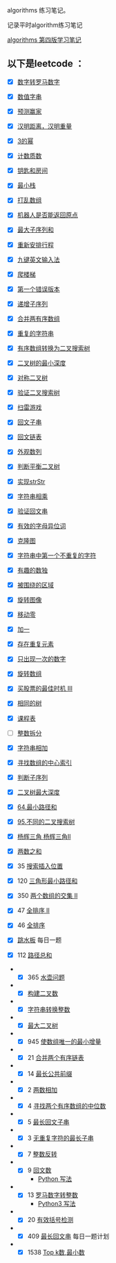 algorithms 练习笔记。

记录平时algorithm练习笔记

[algorithms 第四版学习笔记](algorithms4/README.md)



以下是leetcode ：
---

- [x] [数字转罗马数字](docs/docs/leetcode/intToRoma-Q-12.md) 
  
- [x] [数值字串](docs/docs/leetcode/IsNumber.md)
- [x] [预测赢家](docs/docs/leetcode/PredictTheWinner.md)

- [x] [汉明距离，汉明重量](docs/docs/leetcode/Hamming.md)

- [x] [3的幂](docs/docs/leetcode/IsPowerOfThree.md)

- [x] [计数质数](docs/docs/leetcode/CountPrimes.md)

- [x] [钥匙和房间](docs/docs/leetcode/CanVisitAllRooms.md)

- [x] [最小栈](docs/docs/leetcode/MinStack.md)

- [x] [打乱数组](docs/docs/leetcode/UpsetArray.md)

- [x] [机器人是否能返回原点](docs/docs/leetcode/JudgeCircle.md)

- [x] [最大子序列和](docs/docs/leetcode/MaxSubArray.md)

- [x] [重新安排行程](docs/docs/leetcode/FindItinerary.md)

- [x] [九键英文输入法](docs/docs/leetcode/LetterCombinations.md)

- [x] [爬楼梯](docs/docs/leetcode/ClimbStairs.md)

- [x] [第一个错误版本](docs/docs/leetcode/FirstBadVersion.md)

- [x] [递增子序列](docs/docs/leetcode/FindSubsequences.md)

- [x] [合并两有序数组](docs/docs/leetcode/Merge.md)

- [x] [重复的字符串](docs/docs/leetcode/RrepeatedSubstringPattern.md)

- [x] [有序数组转换为二叉搜索树](docs/docs/leetcode/SortedArrayToBinarySearchTree.md)

- [x] [二叉树的最小深度](docs/docs/leetcode/MinDepth.md)

- [x] [对称二叉树](docs/docs/leetcode/IsSymmetric.md)

- [x] [验证二叉搜索树](docs/docs/leetcode/IsValidBST.md)

- [x] [扫雷游戏](docs/docs/leetcode/UpdateBoard.md)

- [x] [回文子串](docs/docs/leetcode/CountSubstrings.md)

- [x] [回文链表](docs/docs/leetcode/IsPalindromeTree.md)

- [x] [外观数列](docs/docs/leetcode/CountAndSay.md)

- [x] [判断平衡二叉树](docs/docs/leetcode/IsBalanced.md)

- [x] [实现strStr](docs/docs/leetcode/StrStr.md)

- [x] [字符串相乘](docs/docs/leetcode/Multiply.md)

- [x] [验证回文串](docs/docs/leetcode/IsPalindrome.md)

- [x] [有效的字母异位词](docs/docs/leetcode/IsAnagram.md)

- [x] [克隆图](docs/docs/leetcode/CloneGraph.md)

- [x] [字符串中第一个不重复的字符](docs/docs/leetcode/FirstUniqChar.md)

- [x] [有趣的数独](docs/docs/leetcode/IsValidSudoku.md)

- [x] [被围绕的区域](docs/docs/leetcode/Solve.md)

- [x] [旋转图像](docs/docs/leetcode/RotateMatrix.md)

- [x] [移动零](docs/docs/leetcode/MoveZeroes.md)

- [x] [加一](PlusOne.md)

- [x] [存在重复元素](docs/docs/leetcode/ContainsDuplicate.md)

- [x] [只出现一次的数字](docs/docs/leetcode/SingleNumber.md)

- [x] [旋转数组](docs/docs/leetcode/Rotate.md)
- [x] [买股票的最佳时机 Ⅲ](docs/docs/leetcode/MaxProfit.md)
- [x] [相同的树](docs/docs/leetcode/IsSameTree.md)

- [x]  [课程表](docs/docs/leetcode/CanFinish.md)

- [ ] [整数拆分](docs/docs/leetcode/IntegerBreak.md)

- [x] [字符串相加](docs/docs/leetcode/AddString.md)

- [x] [寻找数组的中心索引](docs/docs/leetcode/PivotIndex.md)

- [x] [判断子序列](docs/docs/leetcode/IsSubsequence.md)

- [x] [二叉树最大深度](docs/docs/leetcode/MaxDepth.md)

- [x] [64.最小路径和](docs/docs/leetcode/MinPathSum.md)

- [x] [95.不同的二叉搜索树](docs/docs/leetcode/GenerateTrees.md)

- [x] [杨辉三角 ](docs/docs/leetcode/Generate.md) [杨辉三角Ⅱ](docs/docs/leetcode/GetRow.md)

- [x] [两数之和](docs/docs/leetcode/TwoSum.md)

- [x] 35 [搜索插入位置](docs/docs/leetcode/SearchInsert.md)

- [x] 120 [三角形最小路径和](docs/docs/leetcode/MininumTotal.md)

- [x] 350 [两个数组的交集 Ⅱ](docs/docs/leetcode/Intersect.md)

- [x] 47 [全排序 Ⅱ](docs/docs/leetcode/PermuteUnique.md)

- [x] 46 [全排序](docs/docs/leetcode/Permute.md)

- [x] [跳水板](docs/docs/leetcode/DivingBoard.md)  每日一题

- [x]  112 [路径总和](docs/docs/leetcode/HasPathSum.md)

* - [x] 365 [水壶问题](leetcode/app/src/main/java/top/werls/leetcode/CanMeasureWater.java) 
* - [x] [构建二叉数](docs/docs/leetcode/reConstructBinaryTree.md)
* - [x] [字符串转换整数](docs/docs/leetcode/MyAtoi.MD)
* - [x]  [最大二叉树](docs/docs/leetcode/ConstructMaximumBinaryTree.md)
* - [x] 945 [使数组唯一的最小增量](docs/docs/leetcode/MinIncrementForUnique.md)
* - [x]  21 [合并两个有序链表](docs/docs/leetcode/Twenty_one.md)
* - [x] 14 [最长公共前缀](docs/docs/leetcode/Fourteen.md)
* - [x] 2 [两数相加](leetcode/app/src/main/java/top/werls/leetcode/QuestionOne.java)
* - [x]  4 [寻找两个有序数组的中位数](leetcode/app/src/main/java/top/werls/leetcode/Four.java)
* - [x] 5 [最长回文子串](docs/docs/leetcode/Fives.md)
* - [x] 3 [无重复字符的最长子串](leetcode/app/src/main/java/top/werls/leetcode/Three.java)
* - [x] 7 [整数反转](leetcode/app/src/main/java/top/werls/leetcode/seven.java)
* - [x] 9 [回文数](leetcode/app/src/main/java/top/werls/leetcode/Nine.java) 
      * [Python 写法](/docs/docs/leetcode/Nine.md)
* - [x] 13 [罗马数字转整数](leetcode/app/src/main/java/top/werls/leetcode/Twenty.java)
       * [Python3 写法](docs/docs/leetcode/Thirteen.md)
* - [x] 20 [有效括号检测](leetcode/app/src/main/java/top/werls/leetcode/Twenty.java)
* - [x] 409 [最长回文串](leetcode/app/src/main/java/top/werls/leetcode/LongestPalindrome.java) 每日一题计划
* - [x] 1538 [Top k数,最小数](leetcode/app/src/main/java/top/werls/leetcode/GetLeastNumbers.java)